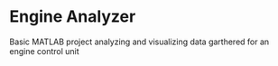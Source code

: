 # Engine Analyzer
Basic MATLAB project analyzing and visualizing data garthered for an engine control unit 
